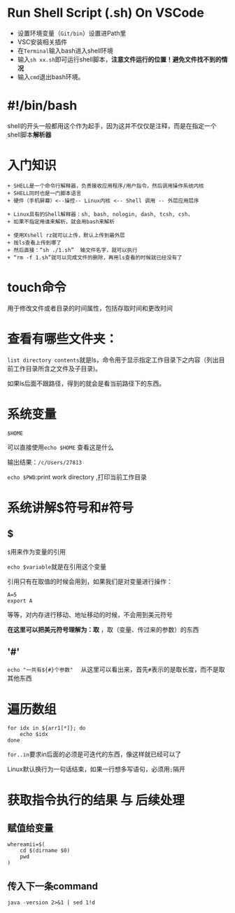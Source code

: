 # Run Shell Script (.sh) On VSCode
+ 设置环境变量（`Git/bin`）设置进Path里
+ VSC安装相关插件
+ 在`Terminal`输入bash进入shell环境
+ 输入`sh xx.sh`即可运行shell脚本，**注意文件运行的位置！避免文件找不到的情况**
+ 输入`cmd`退出bash环境。

# #!/bin/bash
shell的开头一般都用这个作为起手，因为这并不仅仅是注释，而是在指定一个shell脚本**解析器**

# 入门知识

    + SHELL是一个命令行解释器，负责接收应用程序/用户指令，然后调用操作系统内核
    + SHELL同时也是一门脚本语言
    + 硬件（手机屏幕）<--操控-- Linux内核 <-- Shell 调用 -- 外层应用层序

    + Linux具有的Shell解释器：sh, bash, nologin, dash, tcsh, csh，
    + 如果不指定用谁来解析，就会用bash来解析

    + 使用Xshell rz就可以上传，默认上传到最外层
    + 按ls查看上传到哪了
    + 然后直接：“sh ./1.sh”  输文件名字，就可以执行
    + “rm -f 1.sh”就可以完成文件的删除，再用ls查看的时候就已经没有了

# touch命令
用于修改文件或者目录的时间属性，包括存取时间和更改时间

# 查看有哪些文件夹：
`list directory contents`就是ls，命令用于显示指定工作目录下之内容（列出目前工作目录所含之文件及子目录)。

如果ls后面不跟路径，得到的就会是看当前路径下的东西。

# 系统变量
`$HOME`

可以直接使用`echo $HOME` 查看这是什么

输出结果：`/c/Users/27813`

`echo $PWD`:print work directory ,打印当前工作目录

# 系统讲解$符号和#符号
## $
`$`用来作为变量的引用

`echo $variable`就是在引用这个变量

引用只有在取值的时候会用到，如果我们是对变量进行操作：

```
A=5
export A
```
等等，对内存进行移动、地址移动的时候，不会用到美元符号

**在这里可以把美元符号理解为：取** ，取（变量、传过来的参数）的东西

## '#'
`echo "一共有${#}个参数"  `
从这里可以看出来，首先`#`表示的是取长度，而不是取其他东西

# 遍历数组
```
for idx in ${arr1[*]}; do
    echo $idx
done
```

`for..in`要求in后面的必须是可迭代的东西，像这样就已经可以了

Linux默认换行为一句话结束，如果一行想多写语句，必须用`;`隔开

# 获取指令执行的结果 与 后续处理
## 赋值给变量

```
whereamii=$(
    cd $(dirname $0)
    pwd
)
```

## 传入下一条command
`java -version 2>&1 | sed 1!d`